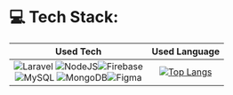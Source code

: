 # 💻 Tech Stack:
Used Tech             |  Used Language
:-------------------------:|:-------------------------:
![Laravel](https://img.shields.io/badge/laravel-%23FF2D20.svg?style=for-the-badge&logo=laravel&logoColor=white) ![NodeJS](https://img.shields.io/badge/node.js-6DA55F?style=for-the-badge&logo=node.js&logoColor=white)![Firebase](https://img.shields.io/badge/Firebase-039BE5?style=for-the-badge&logo=Firebase&logoColor=white)<br>![MySQL](https://img.shields.io/badge/mysql-%2300000f.svg?style=for-the-badge&logo=mysql&logoColor=white) ![MongoDB](https://img.shields.io/badge/MongoDB-%234ea94b.svg?style=for-the-badge&logo=mongodb&logoColor=white)![Figma](https://img.shields.io/badge/figma-%23F24E1E.svg?style=for-the-badge&logo=figma&logoColor=white)  |  [![Top Langs](https://github-readme-stats.vercel.app/api/top-langs/?username=rikanaap&layout=compact&theme=omni)](https://github.com/rikanaap)

<!-- [![LinkedIn](https://img.shields.io/badge/linkedin-%230077B5.svg?style=for-the-badge&logo=linkedin&logoColor=white)](https://www.linkedin.com/in/muhammad-aris-septanugroho/)
[![Gmail](https://img.shields.io/badge/%20-Send%20Mail-black?color=14171A&labelColor=ef5350&logo=gmail&logoColor=ffffff&style=for-the-badge)](mailto:muhammadaris1945@gmail.com)
[![Discord](https://img.shields.io/badge/Discord-%235865F2.svg?style=for-the-badge&logo=discord&logoColor=white)](https://discord.com/users/788642417459855361)
[![Instagram](https://img.shields.io/badge/Instagram-E4405F?style=for-the-badge&logo=instagram&logoColor=white)](https://www.instagram.com/mhmdaris15/)

<!-- # 📊 GitHub Stats:
<!-- ![](https://github-readme-stats.vercel.app/api?username=rikanaap&theme=omni&hide_border=false&include_all_commits=false&count_private=true)<br/> -->


<!-- ---
<p align="left">
  <img src="https://visitcount.itsvg.in/api?id=rikanaap&label=Profile%20Views&color=12&icon=7&pretty=false" />
</p> -->

<!-- Proudly created with GPRM ( https://gprm.itsvg.in ) -->
